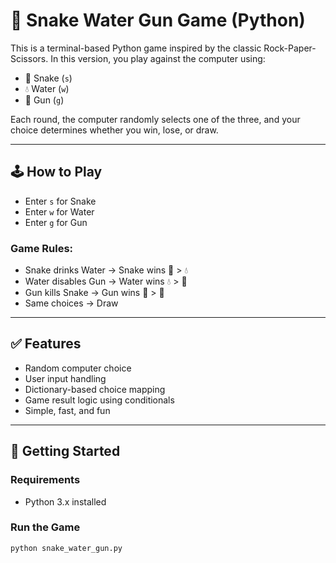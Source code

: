 # 🐍 Snake Water Gun Game (Python)

This is a terminal-based Python game inspired by the classic Rock-Paper-Scissors. In this version, you play against the computer using:
- 🐍 Snake (`s`)
- 💧 Water (`w`)
- 🔫 Gun (`g`)

Each round, the computer randomly selects one of the three, and your choice determines whether you win, lose, or draw.

---

## 🕹️ How to Play

- Enter `s` for Snake
- Enter `w` for Water
- Enter `g` for Gun

### Game Rules:
- Snake drinks Water → Snake wins 🐍 > 💧  
- Water disables Gun → Water wins 💧 > 🔫  
- Gun kills Snake → Gun wins 🔫 > 🐍  
- Same choices → Draw

---

## ✅ Features

- Random computer choice
- User input handling
- Dictionary-based choice mapping
- Game result logic using conditionals
- Simple, fast, and fun

---

## 🚀 Getting Started

### Requirements
- Python 3.x installed

### Run the Game
```bash
python snake_water_gun.py
